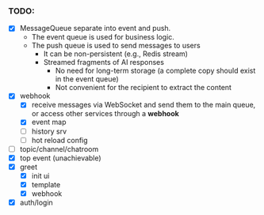 ### TODO:
- [x] MessageQueue separate into event and push.
  - The event queue is used for business logic.
  - The push queue is used to send messages to users
      - It can be non-persistent (e.g., Redis stream)
      - Streamed fragments of AI responses
          - No need for long-term storage (a complete copy should exist in the event queue)
          - Not convenient for the recipient to extract the content
- [x] webhook
    - [x] receive messages via WebSocket and send them to the main queue, or access other services through a **webhook**
    - [x] event map
    - [ ] history srv
    - [ ] hot reload config
- [ ] topic/channel/chatroom
- [x] top event (unachievable)
- [x] greet
    - [x] init ui
    - [x] template
    - [x] webhook
- [x] auth/login
